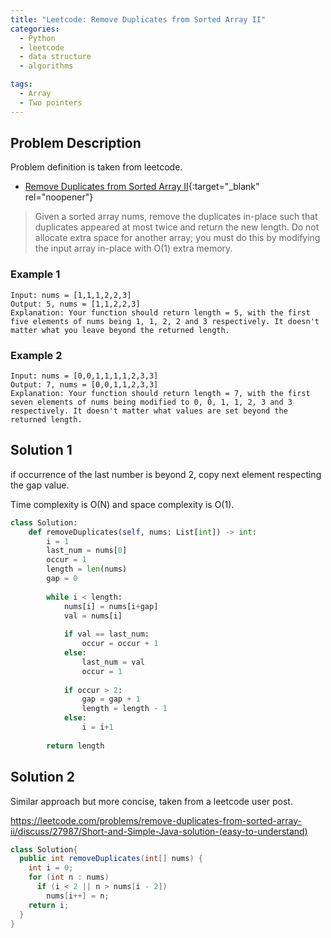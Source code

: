 ```yaml
---
title: "Leetcode: Remove Duplicates from Sorted Array II"
categories:
  - Python
  - leetcode
  - data structure
  - algorithms

tags:
  - Array
  - Two pointers
---
```


## Problem Description

Problem definition is taken from leetcode. 
- [Remove Duplicates from Sorted Array II](https://leetcode.com/problems/remove-duplicates-from-sorted-array-ii/ "Go to leetcode"){:target="_blank" rel="noopener"}

> Given a sorted array nums, remove the duplicates in-place such that duplicates appeared at most twice and return the new length.
> Do not allocate extra space for another array; you must do this by modifying the input array in-place with O(1) extra memory.

### Example 1
```
Input: nums = [1,1,1,2,2,3]
Output: 5, nums = [1,1,2,2,3]
Explanation: Your function should return length = 5, with the first five elements of nums being 1, 1, 2, 2 and 3 respectively. It doesn't matter what you leave beyond the returned length.
```

### Example 2
```
Input: nums = [0,0,1,1,1,1,2,3,3]
Output: 7, nums = [0,0,1,1,2,3,3]
Explanation: Your function should return length = 7, with the first seven elements of nums being modified to 0, 0, 1, 1, 2, 3 and 3 respectively. It doesn't matter what values are set beyond the returned length.
```


## Solution 1
if occurrence of the last number is beyond 2, copy next element respecting the gap value.

Time complexity is O(N) and space complexity is O(1).

```python
class Solution:
    def removeDuplicates(self, nums: List[int]) -> int:
        i = 1
        last_num = nums[0]
        occur = 1
        length = len(nums)
        gap = 0
        
        while i < length:
            nums[i] = nums[i+gap]
            val = nums[i]
            
            if val == last_num:
                occur = occur + 1
            else:
                last_num = val
                occur = 1
                
            if occur > 2:
                gap = gap + 1
                length = length - 1
            else:
                i = i+1
                
        return length
```

## Solution 2

Similar approach but more concise, taken from a leetcode user post.

https://leetcode.com/problems/remove-duplicates-from-sorted-array-ii/discuss/27987/Short-and-Simple-Java-solution-(easy-to-understand)

```java
class Solution{
  public int removeDuplicates(int[] nums) {
    int i = 0;
    for (int n : nums)
      if (i < 2 || n > nums[i - 2])
        nums[i++] = n;
    return i;
  }	
}
```